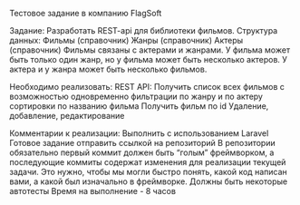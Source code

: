 Тестовое задание в компанию FlagSoft

Задание:
Разработать REST-api для библиотеки фильмов.
Структура данных:
Фильмы (справочник)
Жанры (справочник)
Актеры (справочник)
Фильмы связаны с актерами и жанрами. У фильма может быть только один жанр, но у фильма может быть несколько актеров. У актера и у жанра может быть несколько фильмов.

Необходимо реализовать:
REST API:
Получить список всех фильмов с возможностью одновременно
фильтрации по жанру и по актеру
сортировки по названию фильма
Получить фильм по id
Удаление, добавление, редактирование

Комментарии к реализации:
Выполнить с использованием Laravel
Готовое задание отправить ссылкой на репозиторий
В репозитории обязательно первый коммит должен быть “голым” фреймворком, а последующие коммиты содержат изменения для реализации текущей задачи. Это нужно, чтобы мы могли быстро понять, какой код написан вами, а какой был изначально в фреймворке.
Должны быть некоторые автотесты
Время на выполнение - 8 часов
